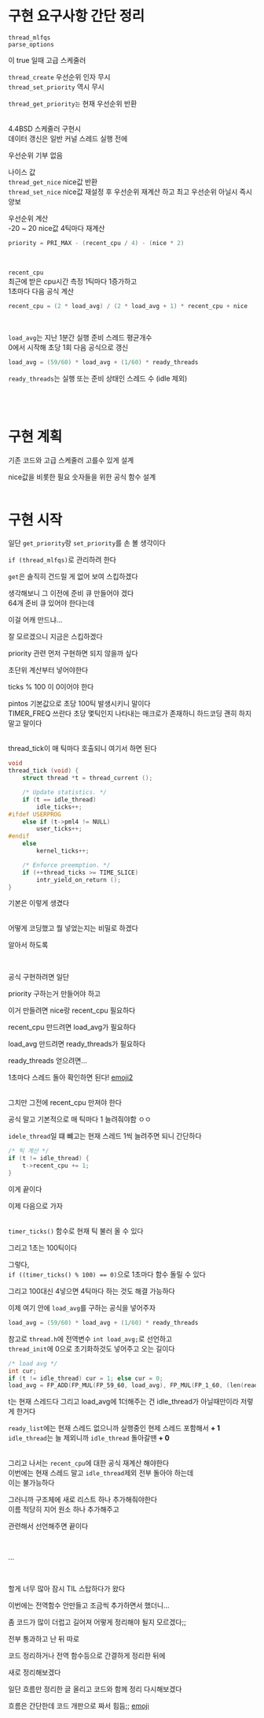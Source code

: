 # 구현 요구사항 간단 정리

`thread_mlfqs`<br>
`parse_options`

이 true 일때 고급 스케줄러

`thread_create` 우선순위 인자 무시<br>
`thread_set_priority` 역시 무시

`thread_get_priority는` 현재 우선순위 반환
<br><br>

4.4BSD 스케줄러 구현시<br>
데이터 갱신은 일반 커널 스레드 실행 전에

우선순위 기부 없음

나이스 값<br>
`thread_get_nice`   nice값 반환<br>
`thread_set_nice`   nice값 재설정 후 우선순위 재계산 하고 최고 우선순위 아닐시 즉시 양보
<br>

우선순위 계산<br>
-20 ~ 20 nice값 4틱마다 재계산
```c
priority = PRI_MAX - (recent_cpu / 4) - (nice * 2)
```
<br>


`recent_cpu`<br>
최근에 받은 cpu시간 측정 1틱마다 1증가하고<br>
1초마다 다음 공식 계산
```c
recent_cpu = (2 * load_avg) / (2 * load_avg + 1) * recent_cpu + nice
```
<br>

`load_avg`는 지난 1분간 실행 준비 스레드 평균개수<br>
0에서 시작해 초당 1회 다음 공식으로 갱신
```c
load_avg = (59/60) * load_avg + (1/60) * ready_threads
```
`ready_threads`는 실행 또는 준비 상태인 스레드 수 (idle 제외)

<br><br>

# 구현 계획

기존 코드와 고급 스케줄러 고를수 있게 설계

nice값을 비롯한 필요 숫자들을 위한 공식 함수 설계
<br><br>

# 구현 시작

일단 `get_priority`랑 `set_priority`를 손 볼 생각이다

`if (thread_mlfqs)`로 관리하려 한다

`get`은 솔직히 건드릴 게 없어 보여 스킵하겠다

생각해보니 그 이전에 준비 큐 만들어야 겠다<br>
64개 준비 큐 있어야 한다는데

이걸 어캐 만드냐...

잘 모르겠으니 지금은 스킵하겠다

priority 관련 먼저 구현하면 되지 않을까 싶다

초단위 계산부터 넣어야한다

ticks % 100 이 0이어야 한다

pintos 기본값으로 초당 100틱 발생시키니 말이다<br>
TIMER_FREQ 쓰란다 초당 몇틱인지 나타내는 매크로가 존재하니 하드코딩 괜히 하지 말고 말이다
<br><br>

thread_tick이 매 틱마다 호출되니 여기서 하면 된다

```c
void
thread_tick (void) {
	struct thread *t = thread_current ();

	/* Update statistics. */
	if (t == idle_thread)
		idle_ticks++;
#ifdef USERPROG
	else if (t->pml4 != NULL)
		user_ticks++;
#endif
	else
		kernel_ticks++;

	/* Enforce preemption. */
	if (++thread_ticks >= TIME_SLICE)
		intr_yield_on_return ();
}
```

기본은 이렇게 생겼다
<br><br>

어떻게 코딩했고 뭘 넣었는지는 비밀로 하겠다

알아서 하도록

<br>

공식 구현하려면 일단

priority 구하는거 만들어야 하고

이거 만들려면 nice랑 recent_cpu 필요하다

recent_cpu 만드려면 load_avg가 필요하다

load_avg 만드려면 ready_threads가 필요하다

ready_threads 얻으려면...

1초마다 스레드 돌아 확인하면 된다!
[emoji2](emoji2:good)
<br><br>

그치만 그전에 recent_cpu 만져야 한다

공식 말고 기본적으로 매 틱마다 1 늘려줘야함 ㅇㅇ

`idele_thread`일 떄 뺴고는 현재 스레드 1씩 늘려주면 되니 간단하다
```c
/* 틱 계산 */
if (t != idle_thread) {
    t->recent_cpu += 1;
}
```

이게 끝이다

이제 다음으로 가자
<br><br>

`timer_ticks()` 함수로 현재 틱 불러 올 수 있다

그리고 1초는 100틱이다

그렇다,<br>
`if ((timer_ticks() % 100) == 0)`으로 1초마다 함수 돌릴 수 있다

그리고 100대신 4넣으면 4틱마다 하는 것도 해결 가능하다

이제 여기 안에 `load_avg`를 구하는 공식을 넣어주자
```c
load_avg = (59/60) * load_avg + (1/60) * ready_threads
```

참고로 `thread.h`에 전역변수 `int load_avg;`로 선언하고<br>
`thread_init`에 0으로 초기화하것도 넣어주고 오는 길이다

```c
/* load avg */
int cur;
if (t != idle_thread) cur = 1; else cur = 0;
load_avg = FP_ADD(FP_MUL(FP_59_60, load_avg), FP_MUL(FP_1_60, (len(ready_list) + cur)));
```

t는 현재 스레드다 그리고 load_avg에 1더해주는 건 idle_thread가 아닐때만이라 저렇게 한거다

`ready_list`에는 현재 스레드 없으니까 실행중인 현제 스레드 포함해서 **+ 1**<br>
`idle_thread`는 늘 제외니까 `idle_thread` 돌아갈땐 **+ 0**
<br><br>

그리고 나서는  `recent_cpu`에 대한 공식 재계산 해야한다<br>
이번에는 현재 스레드 말고 `idle_thread`제외 전부 돌아야 하는데<br>
이는 불가능하다

그러니까 구조체에 새로 리스트 하나 추가해줘야한다<br>
이름 적당히 지어 원소 하나 추가해주고

관련해서 선언해주면 끝이다

<br>

...

<br>

할게 너무 많아 잠시 TIL 스탑하다가 왔다

이번에는 전역함수 안만들고 조금씩 추가하면서 했더니...

좀 코드가 많이 더럽고 길어져 어떻게 정리해야 될지 모르겠다;;

전부 통과하고 난 뒤 따로

코드 정리하거나 전역 함수등으로 간결하게 정리한 뒤에

새로 정리해보겠다

일단 흐름만 정리한 글 올리고 코드와 함께 정리 다시해보겠다

흐름은 간단한데 코드 개판으로 짜서 힘듬;; [emoji](emoji:marie_lie)